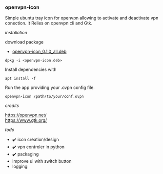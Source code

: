 ### openvpn-icon

Simple ubuntu tray icon for openvpn allowing to activate and deactivate vpn conection. It Relies on openvpn cli and Gtk.

*installation*

download package

* [openvpn-icon_0.1.0_all.deb](https://drive.google.com/uc?export=download&id=1neaPxDBnxzrPa8O3IcTB615T04_GviLO)

```
dpkg -i <openvpn-icon.deb> 
```

Install dependencies with 

```
apt install -f
```

Run the app providing your .ovpn config file.

```
openvpn-icon /path/to/your/conf.ovpn
```

*credits*

https://openvpn.net/  
https://www.gtk.org/

*todo*

- :heavy_check_mark: icon creation/design
- :heavy_check_mark: vpn controler in python
- :heavy_check_mark: packaging
- improve ui with switch button
- logging


